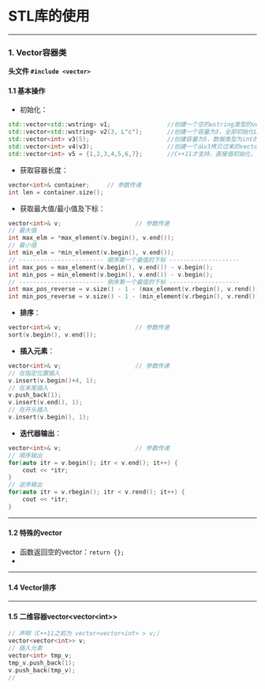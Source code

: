 # STL库的使用

---------------------------

### 1. Vector容器类

**头文件 `#include <vector>`**

#### 1.1 基本操作

- 初始化：

```c++
std::vector<std::wstring> v1;                //创建一个空的wstring类型的vector
std::vector<std::wstring> v2(3, L"c");       //创建一个容量为3，全部初始化L"c"
std::vector<int> v3(5);                      //创建容量为5，数据类型为int的vector
std::vector<int> v4(v3);                     //创建一个从v3拷贝过来的vector
std::vector<int> v5 = {1,2,3,4,5,6,7};       //C++11才支持，直接值初始化，最方便
```

- 获取容器长度：

```c++
vector<int>& container;		// 参数传递
int len = container.size();
```

- 获取最大值/最小值及下标：

```c++
vector<int>& v;						// 参数传递
// 最大值
int max_elm = *max_element(v.begin(), v.end());
// 最小值
int min_elm = *min_element(v.begin(), v.end());
// ------------------------ 顺序第一个最值的下标 --------------------
int max_pos = max_element(v.begin(), v.end()) - v.begin();
int min_pos = min_element(v.begin(), v.end()) - v.begin();
// ------------------------ 倒序第一个最值的下标 --------------------
int max_pos_reverse = v.size() - 1 - (max_element(v.rbegin(), v.rend()) - v.rbegin());
int min_pos_reverse = v.size() - 1 - (min_element(v.rbegin(), v.rend()) - v.rbegin());
```

- **排序**：

```c++
vector<int>& v;						// 参数传递
sort(v.begin(), v.end());
```

- **插入元素**：

```c++
vector<int>& v;						// 参数传递
// 在指定位置插入
v.insert(v.begin()+4, 1);
// 在末尾插入
v.push_back(1);
v.insert(v.end(), 1);
// 在开头插入
v.insert(v.begin(), 1);
```

- **迭代器输出**：

```c++
vector<int>& v;						// 参数传递
// 顺序输出
for(auto itr = v.begin(); itr < v.end(); it++) {
	cout << *itr;
}
// 逆序输出
for(auto itr = v.rbegin(); itr < v.rend(); it++) {
	cout << *itr;
}
```



--------

#### 1.2 特殊的vector

- 函数返回空的vector：`return {};`
- 

------

#### 1.4 Vector排序

-----

#### 1.5 二维容器vector<vector\<int\>>

```c++
// 声明（C++11之前为 vector<vector<int> > v;）
vector<vector<int>> v;
// 插入元素
vector<int> tmp_v;
tmp_v.push_back(1);
v.push_back(tmp_v);
// 
```



